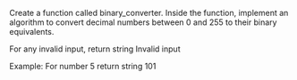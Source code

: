 Create a function called binary_converter. Inside the function, implement an algorithm to convert decimal numbers
between 0 and 255 to their binary equivalents.

For any invalid input, return string Invalid input

Example: For number 5 return string 101
